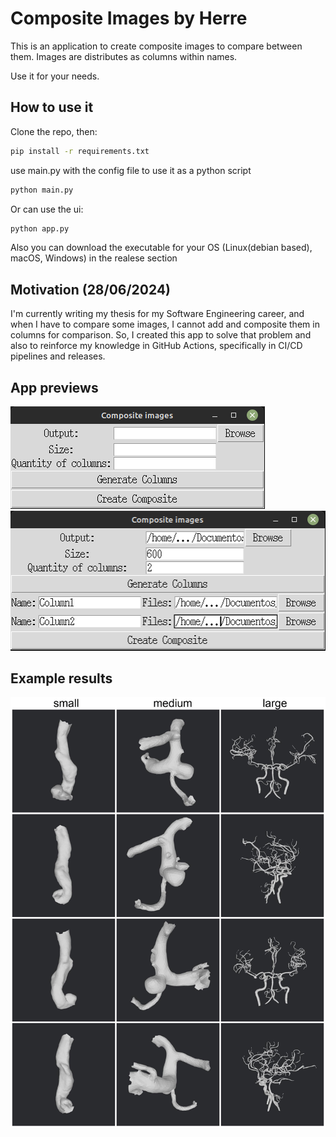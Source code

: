 # Composite Images by Herre

This is an application to create composite images to compare between them. 
Images are distributes as columns within names.

Use it for your needs.

## How to use it

Clone the repo, then:

``` bash
pip install -r requirements.txt
```

use main.py with the config file to use it as a python script

``` bash
python main.py
```

Or can use the ui:
``` bash
python app.py
```

Also you can download the executable for your OS (Linux(debian based), macOS, Windows) in the realese section

## Motivation (28/06/2024)
I'm currently writing my thesis for my Software Engineering career, and when I have to compare some images, I cannot add and composite them in columns for comparison. So, I created this app to solve that problem and also to reinforce my knowledge in GitHub Actions, specifically in CI/CD pipelines and releases.

## App previews
![Preview of the app](images/app_preview.png)
![Another preview of the app](images/app_preview2.png)
## Example results
![Example of the result](images/example_result.jpg)

